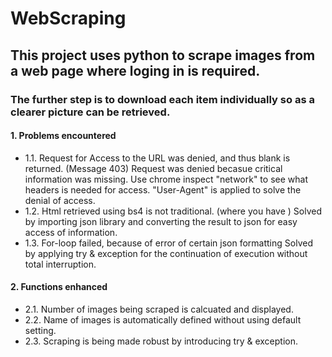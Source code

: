 # WebScraping
## This project uses python to scrape images from a web page where loging in is required.
### The further step is to download each item individually so as a clearer picture can be retrieved.
#### 1. Problems encountered
- 1.1. Request for Access to the URL was denied, and thus blank is returned. (Message 403)
     Request was denied becasue critical information was missing. Use chrome inspect "network" to see what headers is needed for access.    "User-Agent" is applied to solve the denial of access. 
- 1.2. Html retrieved using bs4 is not traditional. (where you have <img src="">) 
     Solved by importing json library and converting the result to json for easy access of information.
- 1.3. For-loop failed, because of error of certain json formatting
     Solved by applying try & exception for the continuation of execution without total interruption. 
#### 2. Functions enhanced
- 2.1. Number of images being scraped is calcuated and displayed. 
- 2.2. Name of images is automatically defined without using default setting.
- 2.3. Scraping is being made robust by introducing try & exception. 
